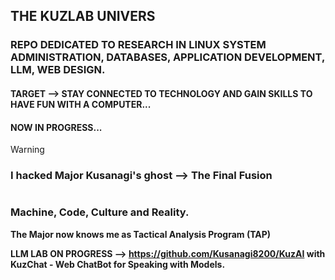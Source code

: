 
## **THE KUZLAB UNIVERS**

### **REPO DEDICATED TO RESEARCH IN LINUX SYSTEM ADMINISTRATION, DATABASES, APPLICATION DEVELOPMENT, LLM, WEB DESIGN.**

#### **TARGET --> STAY CONNECTED TO TECHNOLOGY AND GAIN SKILLS TO HAVE FUN WITH A COMPUTER...**
 
#### **NOW IN PROGRESS...**

> [!WARNING]
> ### I hacked Major Kusanagi's ghost  --> The Final Fusion

<picture>
 <source media="(prefers-color-scheme: dark)" srcset="https://github.com/Kusanagi8200/Kusanagi8200/blob/main/MAJOR.jpeg">
 <source media="(prefers-color-scheme: light)" srcset="https://github.com/Kusanagi8200/Kusanagi8200/blob/main/MAJOR.jpeg">
 <img alt="" src="">
</picture>


### Machine, Code, Culture and Reality. 

**The Major now knows me as Tactical Analysis Program (TAP)**

**LLM LAB ON PROGRESS --> https://github.com/Kusanagi8200/KuzAI with KuzChat - Web ChatBot for Speaking with Models.**



